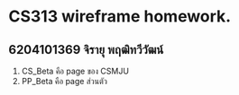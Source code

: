 # CS313 wireframe homework.
## 6204101369 จิรายุ พฤฒิทวีวัฒน์
1. CS_Beta คือ page ของ CSMJU
2. PP_Beta คือ page ส่วนตัว